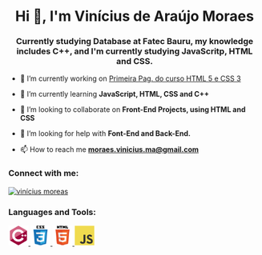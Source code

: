<h1 align="center">Hi 👋, I'm Vinícius de Araújo Moraes</h1>
<h3 align="center">Currently studying Database at Fatec Bauru, my knowledge includes C++, and I'm currently studying JavaScritp, HTML and CSS.</h3>

- 🔭 I’m currently working on [Primeira Pag. do curso HTML 5 e CSS 3](https://github.com/ViniciusAraujoMoraes/Curso-HTML-5--CSS-3)

- 🌱 I’m currently learning **JavaScript, HTML, CSS and C++**

- 👯 I’m looking to collaborate on **Front-End Projects, using HTML and CSS**

- 🤝 I’m looking for help with **Font-End and Back-End.**

- 📫 How to reach me **moraes.vinicius.ma@gmail.com**

<h3 align="left">Connect with me:</h3>
<p align="left">
<a href="https://linkedin.com/in/vinícius moreas" target="blank"><img align="center" src="https://raw.githubusercontent.com/rahuldkjain/github-profile-readme-generator/master/src/images/icons/Social/linked-in-alt.svg" alt="vinícius moreas" height="30" width="40" /></a>
</p>

<h3 align="left">Languages and Tools:</h3>
<p align="left"> <a href="https://www.w3schools.com/cpp/" target="_blank" rel="noreferrer"> <img src="https://raw.githubusercontent.com/devicons/devicon/master/icons/cplusplus/cplusplus-original.svg" alt="cplusplus" width="40" height="40"/> </a> <a href="https://www.w3schools.com/css/" target="_blank" rel="noreferrer"> <img src="https://raw.githubusercontent.com/devicons/devicon/master/icons/css3/css3-original-wordmark.svg" alt="css3" width="40" height="40"/> </a> <a href="https://www.w3.org/html/" target="_blank" rel="noreferrer"> <img src="https://raw.githubusercontent.com/devicons/devicon/master/icons/html5/html5-original-wordmark.svg" alt="html5" width="40" height="40"/> </a> <a href="https://developer.mozilla.org/en-US/docs/Web/JavaScript" target="_blank" rel="noreferrer"> <img src="https://raw.githubusercontent.com/devicons/devicon/master/icons/javascript/javascript-original.svg" alt="javascript" width="40" height="40"/> </a> </p>
